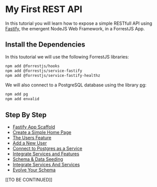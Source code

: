 # My First REST API

In this tutorial you will learn how to expose a simple RESTfull API using [Fastify](https://www.fastify.io/), the emergent NodeJS Web Framework, in a ForrestJS App.

## Install the Dependencies

In this toutorial we will use the following ForrestJS libraries:

```bash
npm add @forrestjs/hooks
npm add @forrestjs/service-fastify
npm add @forrestjs/service-fastify-healthz
```

We will also connect to a PostgreSQL database using the library [pg](https://node-postgres.com/):

```bash
npm add pg
npm add envalid
```

## Step By Step

- [Fastify App Scaffold](./010-fastify-app-scaffold/README.md)
- [Create a Simple Home Page](./020-fastify-home-page/README.md)
- [The Users Feature](./030-the-users-feature/README.md)
- [Add a New User](./040-add-new-user/README.md)
- [Connect to Postgres as a Service](./050-postgres-service/README.md)
- [Integrate Services and Features](./060-integrate-services-and-features/README.md)
- [Schema & Data Seeding](./070-schema-and-data-seeding/README.md)
- [Integrate Services And Services](./080-integrate-services-and-services/README.md)
- [Evolve Your Schema](./090-evolve-your-schema/README.md)

[[TO BE CONTINUED]]
